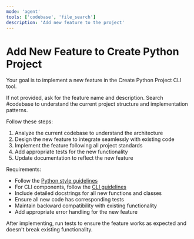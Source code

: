 ```yaml
---
mode: 'agent'
tools: ['codebase', 'file_search']
description: 'Add new feature to the project'
---
```

# Add New Feature to Create Python Project

Your goal is to implement a new feature in the Create Python Project CLI tool.

If not provided, ask for the feature name and description. Search #codebase to understand the current project structure and implementation patterns.

Follow these steps:
1. Analyze the current codebase to understand the architecture
2. Design the new feature to integrate seamlessly with existing code
3. Implement the feature following all project standards
4. Add appropriate tests for the new functionality
5. Update documentation to reflect the new feature

Requirements:
- Follow the [Python style guidelines](../instructions/python_style.instructions.md)
- For CLI components, follow the [CLI guidelines](../instructions/cli.instructions.md)
- Include detailed docstrings for all new functions and classes
- Ensure all new code has corresponding tests
- Maintain backward compatibility with existing functionality
- Add appropriate error handling for the new feature

After implementing, run tests to ensure the feature works as expected and doesn't break existing functionality.
